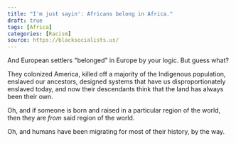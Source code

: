 ```yaml
---
title: "I'm just sayin': Africans belong in Africa."
draft: true
tags: [Africa]
categories: [Racism]
source: https://blacksocialists.us/
---
```


And European settlers "belonged" in Europe by your logic. But guess what?  
  
They colonized America, killed off a majority of the Indigenous population, enslaved our ancestors, designed systems that have us disproportionately enslaved today, and now their descendants think that the land has always been their own.  
  
Oh, and if someone is born and raised in a particular region of the world, then they are _from_ said region of the world.  
  
Oh, and humans have been migrating for most of their history, by the way.

